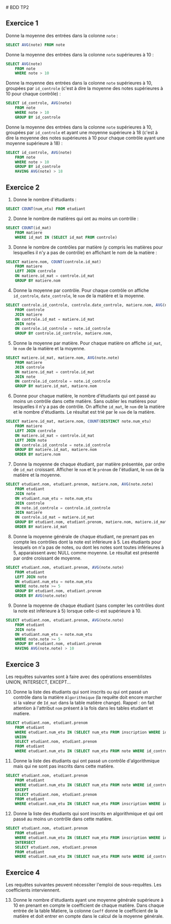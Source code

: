 # BDD TP2

## Exercice 1


Donne la moyenne des entrées dans la colonne `note` :
```sql
SELECT AVG(note) FROM note
```

Donne la moyenne des entrées dans la colonne `note` supérieures à 10 :
```sql
SELECT AVG(note) 
    FROM note 
    WHERE note > 10
```

Donne la moyenne des entrées dans la colonne `note` supérieures à 10, groupées par `id_controle` (c'est à dire la moyenne des notes supérieures à 10 pour chaque contrôle) :
```sql
SELECT id_controle, AVG(note) 
    FROM note 
    WHERE note > 10 
    GROUP BY id_controle
```

Donne la moyenne des entrées dans la colonne `note` supérieures à 10, groupées par `id_controle` et ayant une moyenne supérieure à 18 (c'est à dire la moyenne des notes supérieures à 10 pour chaque contrôle ayant une moyenne supérieure à 18) :
```sql
SELECT id_controle, AVG(note) 
    FROM note 
    WHERE note > 10 
    GROUP BY id_controle 
    HAVING AVG(note) > 18
```

## Exercice 2

1. Donne le nombre d'étudiants :
```sql
SELECT COUNT(num_etu) FROM etudiant
```

2. Donne le nombre de matières qui ont au moins un contrôle :
```sql
SELECT COUNT(id_mat) 
    FROM matiere 
    WHERE id_mat IN (SELECT id_mat FROM controle)
```

3. Donne le nombre de contrôles par matière (y compris les matières pour lesquelles il n'y a pas de contrôle) en affichant le nom de la matière :
```sql
SELECT matiere.nom, COUNT(controle.id_mat) 
    FROM matiere 
    LEFT JOIN controle 
    ON matiere.id_mat = controle.id_mat
    GROUP BY matiere.nom
```

4. Donne la moyenne par contrôle. Pour chaque contrôle on affiche `id_controle`, `date_controle`, le `nom` de la matière et la moyenne.
```sql
SELECT controle.id_controle, controle.date_controle, matiere.nom, AVG(note.note) 
    FROM controle 
    JOIN matiere 
    ON controle.id_mat = matiere.id_mat 
    JOIN note 
    ON controle.id_controle = note.id_controle 
    GROUP BY controle.id_controle, matiere.nom,
```

5. Donne la moyenne par matière. Pour chaque matière on affiche `id_mat`, le `nom` de la matière et la moyenne.
```sql
SELECT matiere.id_mat, matiere.nom, AVG(note.note) 
    FROM matiere 
    JOIN controle 
    ON matiere.id_mat = controle.id_mat 
    JOIN note 
    ON controle.id_controle = note.id_controle 
    GROUP BY matiere.id_mat, matiere.nom
```

6. Donne pour chaque matière, le nombre d'étudiants qui ont passé au moins un contrôle dans cette matière. Sans oublier les matières pour lesquelles il n'y a pas de contrôle. On affiche `id_mat`, le `nom` de la matière et le nombre d'étudiants. Le résultat est trié par le `nom` de la matière.
```sql
SELECT matiere.id_mat, matiere.nom, COUNT(DISTINCT note.num_etu) 
    FROM matiere 
    LEFT JOIN controle 
    ON matiere.id_mat = controle.id_mat 
    LEFT JOIN note 
    ON controle.id_controle = note.id_controle 
    GROUP BY matiere.id_mat, matiere.nom 
    ORDER BY matiere.nom
```

7. Donne la moyenne de chaque étudiant, par matière présentée, par ordre de `id_mat` croissant. Afficher le `nom` et le `prénom` de l'étudiant, le `nom` de la matière et la moyenne.
```sql
SELECT etudiant.nom, etudiant.prenom, matiere.nom, AVG(note.note) 
    FROM etudiant 
    JOIN note 
    ON etudiant.num_etu = note.num_etu 
    JOIN controle 
    ON note.id_controle = controle.id_controle 
    JOIN matiere 
    ON controle.id_mat = matiere.id_mat 
    GROUP BY etudiant.nom, etudiant.prenom, matiere.nom, matiere.id_mat
    ORDER BY matiere.id_mat
```

8. Donne la moyenne générale de chaque étudiant, ne prenant pas en compte les contrôles dont la note est inférieure à 5. Les étudiants pour lesquels on n'a pas de notes, ou dont les notes sont toutes inférieures à 5, apparaissent avec NULL comme moyenne. Le résultat est présenté par ordre croissant de moyenne.
```sql
SELECT etudiant.nom, etudiant.prenom, AVG(note.note) 
    FROM etudiant 
    LEFT JOIN note 
    ON etudiant.num_etu = note.num_etu 
    WHERE note.note >= 5
    GROUP BY etudiant.nom, etudiant.prenom 
    ORDER BY AVG(note.note)
```

9. Donne la moyenne de chaque étudiant (sans compter les contrôles dont la note est inférieure à 5) lorsque celle-ci est supérieure à 10.
```sql
SELECT etudiant.nom, etudiant.prenom, AVG(note.note) 
    FROM etudiant 
    JOIN note 
    ON etudiant.num_etu = note.num_etu 
    WHERE note.note >= 5 
    GROUP BY etudiant.nom, etudiant.prenom 
    HAVING AVG(note.note) > 10
```

## Exercice 3

Les requêtes suivantes sont à faire avec des opérations ensemblistes UNION, INTERSECT, EXCEPT...

10. Donne la liste des étudiants qui sont inscrits ou qui ont passé un contrôle dans la matière `Algorithmique` (la requête doit encore marcher si la valeur de `Id_mat` dans la table matière change). Rappel : on fait attention à l'attribut `nom` présent à la fois dans les tables etudiant et matiere.
```sql
SELECT etudiant.nom, etudiant.prenom 
    FROM etudiant 
    WHERE etudiant.num_etu IN (SELECT num_etu FROM inscription WHERE id_mat = 2) 
    UNION 
    SELECT etudiant.nom, etudiant.prenom 
    FROM etudiant 
    WHERE etudiant.num_etu IN (SELECT num_etu FROM note WHERE id_controle IN (SELECT id_controle FROM controle WHERE id_mat = 2))
```

11. Donne la liste des étudiants qui ont passé un contrôle d'algorithmique mais qui ne sont pas inscrits dans cette matière.
```sql
SELECT etudiant.nom, etudiant.prenom 
    FROM etudiant 
    WHERE etudiant.num_etu IN (SELECT num_etu FROM note WHERE id_controle IN (SELECT id_controle FROM controle WHERE id_mat = 2)) 
    EXCEPT 
    SELECT etudiant.nom, etudiant.prenom 
    FROM etudiant 
    WHERE etudiant.num_etu IN (SELECT num_etu FROM inscription WHERE id_mat = 2)
```

12. Donne la liste des étudiants qui sont inscrits en algorithmique et qui ont passé au moins un contrôle dans cette matière.
```sql
SELECT etudiant.nom, etudiant.prenom 
    FROM etudiant 
    WHERE etudiant.num_etu IN (SELECT num_etu FROM inscription WHERE id_mat = 2) 
    INTERSECT 
    SELECT etudiant.nom, etudiant.prenom 
    FROM etudiant 
    WHERE etudiant.num_etu IN (SELECT num_etu FROM note WHERE id_controle IN (SELECT id_controle FROM controle WHERE id_mat = 2))
```

## Exercice 4   

Les requêtes suivantes peuvent nécessiter l'emploi de sous-requêtes. Les coefficients interviennent.

13. Donne le nombre d'étudiants ayant une moyenne générale supérieure à 10 en prenant en compte le coefficient de chaque matière. Dans chaque entrée de la table Matiere, la colonne `Coeff` donne le coefficient de la matière et doit entrer en compte dans le calcul de la moyenne générale.